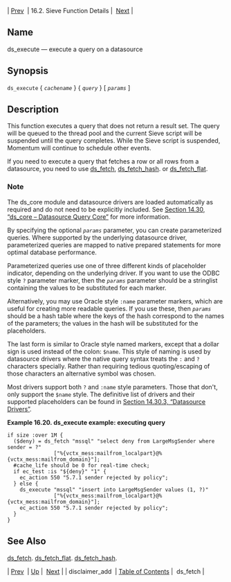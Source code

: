 | [Prev](sieve.ref.disclaimer_add)  | 16.2. Sieve Function Details |  [Next](sieve.ref.ds_fetch.php) |

<a name="sieve.ref.ds_execute"></a>
## Name

ds_execute — execute a query on a datasource

## Synopsis

`ds_execute` { *`cachename`* } { *`query`* } [ *`params`* ]

<a name="idp28999056"></a>
## Description

This function executes a query that does not return a result set. The query will be queued to the thread pool and the current Sieve script will be suspended until the query completes. While the Sieve script is suspended, Momentum will continue to schedule other events.

If you need to execute a query that fetches a row or all rows from a datasource, you need to use [ds_fetch](sieve.ref.ds_fetch "ds_fetch"), [ds_fetch_hash](sieve.ref.ds_fetch_hash.php "ds_fetch_hash"). or [ds_fetch_flat](sieve.ref.ds_fetch_flat.php "ds_fetch_flat").

### Note

The ds_core module and datasource drivers are loaded automatically as required and do not need to be explicitly included. See [Section 14.30, “ds_core – Datasource Query Core”](modules.ds_core "14.30. ds_core – Datasource Query Core") for more information.

By specifying the optional *`params`* parameter, you can create parameterized queries. Where supported by the underlying datasource driver, parameterized queries are mapped to native prepared statements for more optimal database performance.

Parameterized queries use one of three different kinds of placeholder indicator, depending on the underlying driver. If you want to use the ODBC style `?` parameter marker, then the *`params`* parameter should be a stringlist containing the values to be substituted for each marker.

Alternatively, you may use Oracle style `:name` parameter markers, which are useful for creating more readable queries. If you use these, then *`params`* should be a hash table where the keys of the hash correspond to the names of the parameters; the values in the hash will be substituted for the placeholders.

The last form is similar to Oracle style named markers, except that a dollar sign is used instead of the colon: `$name`. This style of naming is used by datasource drivers where the native query syntax treats the `:` and `?` characters specially. Rather than requiring tedious quoting/escaping of those characters an alternative symbol was chosen.

Most drivers support both `?` and `:name` style parameters. Those that don't, only support the `$name` style. The definitive list of drivers and their supported placeholders can be found in [Section 14.30.3, “Datasource Drivers”](modules.ds_core#modules.ds_core.drivers "14.30.3. Datasource Drivers").

<a name="example.ds_execute"></a>

**Example 16.20. ds_execute example: executing query**

```
if size :over 1M {
  ($deny) = ds_fetch "mssql" "select deny from LargeMsgSender where sender = ?"
               ["%{vctx_mess:mailfrom_localpart}@%{vctx_mess:mailfrom_domain}"];
  #cache_life should be 0 for real-time check;
  if ec_test :is "${deny}" "1" {
    ec_action 550 "5.7.1 sender rejected by policy";
  } else {
    ds_execute "mssql" "insert into LargeMsgSender values (1, ?)"
               ["%{vctx_mess:mailfrom_localpart}@%{vctx_mess:mailfrom_domain}"];
    ec_action 550 "5.7.1 sender rejected by policy";
  }
}
```

<a name="idp29018688"></a>
## See Also

[ds_fetch](sieve.ref.ds_fetch "ds_fetch"). [ds_fetch_flat](sieve.ref.ds_fetch_flat.php "ds_fetch_flat"). [ds_fetch_hash](sieve.ref.ds_fetch_hash.php "ds_fetch_hash").

| [Prev](sieve.ref.disclaimer_add)  | [Up](sieve.ref.files.php) |  [Next](sieve.ref.ds_fetch.php) |
| disclaimer_add  | [Table of Contents](index) |  ds_fetch |
